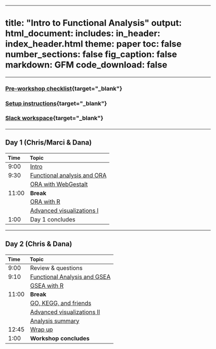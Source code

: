 
---
title: "Intro to Functional Analysis"
output:
        html_document:
            includes:
                in_header: index_header.html
            theme: paper
            toc: false
            number_sections: false
            fig_caption: false
            markdown: GFM
            code_download: false
---

<style type="text/css">

body, td {
   font-size: 18px;
}
</style>

---

#### [Pre-workshop checklist](workshop_setup/preworkshop_checklist.html){target="_blank"}

#### [Setup instructions](workshop_setup/setup_instructions.html){target="_blank"}

#### [Slack workspace](https://umbioinfcoreworkshops.slack.com){target="_blank"}

---


### Day 1 (Chris/Marci & Dana)
| Time  | Topic |
| :---- | :----------------------- |
|  9:00 | [Intro](workshop-intro.html) |
|  9:30 | [Functional analysis and ORA](ifun-overview.pdf) |
|       | [ORA with WebGestalt](02-IntroToWebGestaltandORA.html) |  
| 11:00 | **Break** |
|       | [ORA with R](03-WebGestaltRORA.html) |
|       | [Advanced visualizations I](07A-advanced-visualizations.html) | 
|  1:00 | Day 1 concludes |

---

### Day 2 (Chris & Dana)
| Time  | Topic |
| :---- | :----------------------- |
|  9:00 | Review & questions |
|  9:10 | [Functional Analysis and GSEA](ifun-gsea-overview.pdf) |
|       | [GSEA with R](06-WebGestaltRGSEA.html) |
| 11:00 | **Break** |
|       | [GO, KEGG, and friends](gene-set-references.pdf) |
|       | [Advanced visualizations II](07B-advanced-visualizations.html) | 
|       | [Analysis summary](08-analysis-summary.html) | 
| 12:45 | [Wrap up](workshop-wrap-up.html) |
|  1:00 | **Workshop concludes** |
